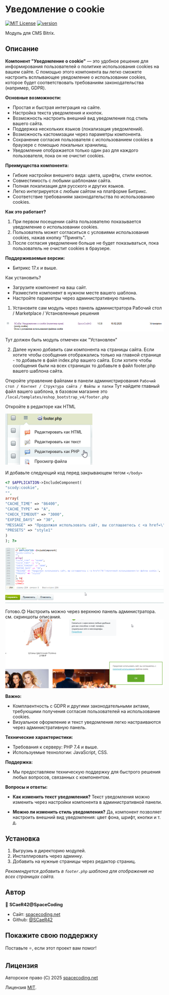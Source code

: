 # Уведомление о cookie

[![MIT License](https://img.shields.io/badge/License-MIT-yellow.svg)](https://choosealicense.com/licenses/mit/) [![version](https://img.shields.io/badge/version-1.0-blue)](https://img.shields.io/badge/version-1.0-blue)


Модуль для CMS Bitrix.


## Описание

**Компонент "Уведомление о cookie"** — это удобное решение для информирования пользователей о политике использования cookies на вашем сайте. С помощью этого компонента вы легко сможете настроить всплывающее уведомление о использовании cookies, которое будет соответствовать требованиям законодательства (например, GDPR).

**Основные возможности:**

- Простая и быстрая интеграция на сайте.
- Настройка текста уведомления и кнопок.
- Возможность настроить внешний вид уведомления под стиль вашего сайта.
- Поддержка нескольких языков (локализация уведомлений).
- Возможность кастомизации через параметры компонента.
- Сохранение согласия пользователя с использованием cookies в браузере с помощью локальных хранилищ.
- Уведомление отображается только один раз для каждого пользователя, пока он не очистит cookies.

**Преимущества компонента:**

- Гибкие настройки внешнего вида: цвета, шрифты, стили кнопок.
- Совместимость с любыми шаблонами сайта.
- Полная локализация для русского и других языков.
- Легко интегрируется с любым сайтом на платформе Битрикс.
- Соответствие требованиям законодательства по использованию cookies.

**Как это работает?**

1. При первом посещении сайта пользователю показывается уведомление о использовании cookies.
2. Пользователь может согласиться с условиями использования cookies, нажав кнопку "Принять".
3. После согласия уведомление больше не будет показываться, пока пользователь не очистит cookies в браузере.

**Поддерживаемые версии:**

- Битрикс 17.x и выше.


Как установить?

- Загрузите компонент на ваш сайт.
- Разместите компонент в нужном месте вашего шаблона.
- Настройте параметры через административную панель.

1. Установите сам модуль через панель администратора
 Рабочий стол / Marketplace / Установленные решения

![readme1.png](images/readme1.png)

Тут должен быть модуль отмечен как "Установлен"

2. Далее нужно добавить сам компонента на страницы сайта.
Если хотите чтобы сообщения отображались только на главной странице - то добавьте в файл index.php вашего сайта.
Если хотите чтобы сообщения были на всех страницах то добавьте в файл footer.php вашего шаблона сайта.

Откройте управление файлами в панели администрирования
`Рабочий стол / Контент / Структура сайта / Файлы и папки`
Тут найдите главный файл вашего шаблона, в базовом магазине это `/local/templates/eshop_bootstrap_v4/footer.php`

Откройте в редакторе как HTML

![readme2.png](images/readme2.png)


И добавьте следующий код перед закрывающем тегом `</body>`

```PHP
<? $APPLICATION->IncludeComponent(
"scody:cookie",
"",
array(
"CACHE_TIME" => "86400",
"CACHE_TYPE" => "A",
"CHECK_TIMEOUT" => "3000",
"EXPIRE_DAYS" => "30",
"MESSAGE" => "Продолжая использовать сайт, вы соглашаетесь с <a href=\"#\">политикой использования</a> файлов cookie.",
"PRESETS" => "style1"
)
); ?>
```

![readme3.png](images/readme3.png)

Готово.😊
Настроить можно через верхнюю панель администратора. см. скриншоты описания.
![readme4.png](images/readme4.png)

**Важно:**

- Комплаентность с GDPR и другими законодательными актами, требующими получения согласия пользователей на использование cookies.
- Визуальное оформление и текст уведомления легко настраиваются через административную панель.

**Технические характеристики:**

- Требования к серверу: PHP 7.4 и выше.
- Используемые технологии: JavaScript, CSS.

**Поддержка:**

- Мы предоставляем техническую поддержку для быстрого решения любых вопросов, связанных с компонентом.

**Вопросы и ответы:**

- **Как изменить текст уведомления?** Текст уведомления можно изменить через настройки компонента в административной панели.
    
- **Можно ли изменить стиль уведомления?** Да, компонент позволяет настроить внешний вид уведомления: цвет фона, шрифт, кнопки и т. д.
    

## Установка

1. Выгрузиь в директорию модулей.
2. Инсталлировать через админку.
3. Добавить на нужные страницы через редактор страниц.

*Рекомендуется добавить в `footer.php` шаблона для отображения на всех страницах сайта.*



## Автор

👤 **SCaeR42@SpaceCoding**

* Сайт: [spacecoding.net](https://spacecoding.net/)
* Github: [@SCaeR42](https://github.com/SCaeR42)

## Покажите свою поддержку

Поставьте ⭐️, если этот проект вам помог!

## Лицензия

Авторское право (C) 2025 [spacecoding.net](https://spacecoding.net/)

Лицензия [MIT](https://choosealicense.com/licenses/mit/).
